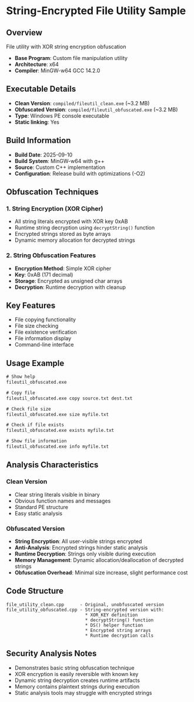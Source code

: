 # String-Encrypted File Utility Sample

## Overview
File utility with XOR string encryption obfuscation
- **Base Program**: Custom file manipulation utility
- **Architecture**: x64
- **Compiler**: MinGW-w64 GCC 14.2.0

## Executable Details
- **Clean Version**: `compiled/fileutil_clean.exe` (~3.2 MB)
- **Obfuscated Version**: `compiled/fileutil_obfuscated.exe` (~3.2 MB)
- **Type**: Windows PE console executable
- **Static linking**: Yes

## Build Information
- **Build Date**: 2025-09-10
- **Build System**: MinGW-w64 with g++
- **Source**: Custom C++ implementation
- **Configuration**: Release build with optimizations (-O2)

## Obfuscation Techniques
### 1. String Encryption (XOR Cipher)
- All string literals encrypted with XOR key 0xAB
- Runtime string decryption using `decryptString()` function
- Encrypted strings stored as byte arrays
- Dynamic memory allocation for decrypted strings

### 2. String Obfuscation Features
- **Encryption Method**: Simple XOR cipher
- **Key**: 0xAB (171 decimal)
- **Storage**: Encrypted as unsigned char arrays
- **Decryption**: Runtime decryption with cleanup

## Key Features
- File copying functionality
- File size checking
- File existence verification
- File information display
- Command-line interface

## Usage Example
```cmd
# Show help
fileutil_obfuscated.exe

# Copy file
fileutil_obfuscated.exe copy source.txt dest.txt

# Check file size
fileutil_obfuscated.exe size myfile.txt

# Check if file exists
fileutil_obfuscated.exe exists myfile.txt

# Show file information
fileutil_obfuscated.exe info myfile.txt
```

## Analysis Characteristics
### Clean Version
- Clear string literals visible in binary
- Obvious function names and messages
- Standard PE structure
- Easy static analysis

### Obfuscated Version
- **String Encryption**: All user-visible strings encrypted
- **Anti-Analysis**: Encrypted strings hinder static analysis
- **Runtime Decryption**: Strings only visible during execution
- **Memory Management**: Dynamic allocation/deallocation of decrypted strings
- **Obfuscation Overhead**: Minimal size increase, slight performance cost

## Code Structure
```
file_utility_clean.cpp      - Original, unobfuscated version
file_utility_obfuscated.cpp - String-encrypted version with:
                              * XOR_KEY definition
                              * decryptString() function
                              * DS() helper function
                              * Encrypted string arrays
                              * Runtime decryption calls
```

## Security Analysis Notes
- Demonstrates basic string obfuscation technique
- XOR encryption is easily reversible with known key
- Dynamic string decryption creates runtime artifacts
- Memory contains plaintext strings during execution
- Static analysis tools may struggle with encrypted strings